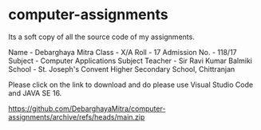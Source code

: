 # computer-assignments
Its a soft copy of all the source code of my assignments.


Name - Debarghaya Mitra
Class - X/A
Roll - 17
Admission No. - 118/17
Subject - Computer Applications
Subject Teacher - Sir Ravi Kumar Balmiki
School - St. Joseph's Convent Higher Secondary School, Chittranjan



Please click on the link to download and do please use Visual Studio Code and JAVA SE 16.

https://github.com/DebarghayaMitra/computer-assignments/archive/refs/heads/main.zip
